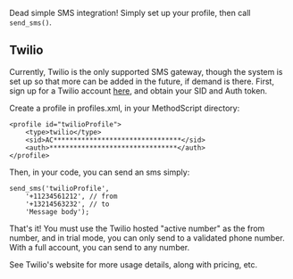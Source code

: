 
Dead simple SMS integration! Simply set up your profile, then call `send_sms()`.

## Twilio

Currently, Twilio is the only supported SMS gateway, though the system is set up so that more can be added in the future, if demand is there. First, sign up for a Twilio account [here](https://www.twilio.com/), and obtain your SID and Auth token.

Create a profile in profiles.xml, in your MethodScript directory:


    <profile id="twilioProfile">
        <type>twilio</type>		 
        <sid>AC********************************</sid>		 
        <auth>********************************</auth>
    </profile>

Then, in your code, you can send an sms simply:

    send_sms('twilioProfile', 
        '+11234561212', // from
        '+13214563232', // to
        'Message body');

That's it! You must use the Twilio hosted "active number" as the from number, and in trial mode, you can only send to a validated phone number. With a full account, you can send to any number.

See Twilio's website for more usage details, along with pricing, etc.